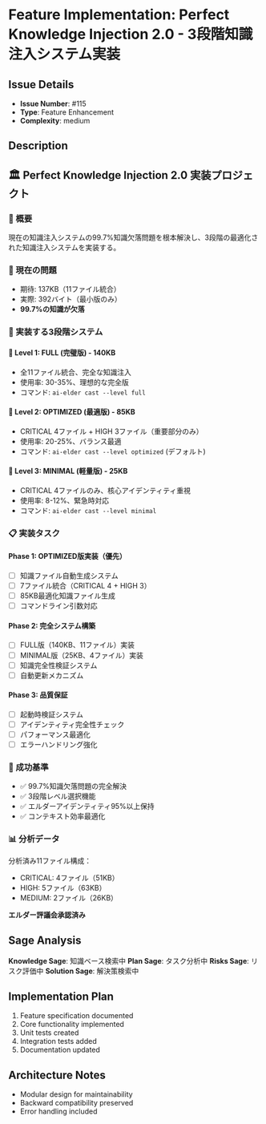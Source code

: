 # Feature Implementation: Perfect Knowledge Injection 2.0 - 3段階知識注入システム実装

## Issue Details
- **Issue Number**: #115
- **Type**: Feature Enhancement
- **Complexity**: medium

## Description
## 🏛️ Perfect Knowledge Injection 2.0 実装プロジェクト

### 🎯 概要
現在の知識注入システムの99.7%知識欠落問題を根本解決し、3段階の最適化された知識注入システムを実装する。

### 🚨 現在の問題
- 期待: 137KB（11ファイル統合）
- 実際: 392バイト（最小版のみ）
- **99.7%の知識が欠落**

### 🚀 実装する3段階システム

#### 🥇 Level 1: FULL (完璧版) - 140KB
- 全11ファイル統合、完全な知識注入
- 使用率: 30-35%、理想的な完全版
- コマンド: `ai-elder cast --level full`

#### 🥈 Level 2: OPTIMIZED (最適版) - 85KB
- CRITICAL 4ファイル + HIGH 3ファイル（重要部分のみ）
- 使用率: 20-25%、バランス最適
- コマンド: `ai-elder cast --level optimized` (デフォルト)

#### 🥉 Level 3: MINIMAL (軽量版) - 25KB
- CRITICAL 4ファイルのみ、核心アイデンティティ重視
- 使用率: 8-12%、緊急時対応
- コマンド: `ai-elder cast --level minimal`

### 📋 実装タスク

#### Phase 1: OPTIMIZED版実装（優先）
- [ ] 知識ファイル自動生成システム
- [ ] 7ファイル統合（CRITICAL 4 + HIGH 3）
- [ ] 85KB最適化知識ファイル生成
- [ ] コマンドライン引数対応

#### Phase 2: 完全システム構築
- [ ] FULL版（140KB、11ファイル）実装
- [ ] MINIMAL版（25KB、4ファイル）実装
- [ ] 知識完全性検証システム
- [ ] 自動更新メカニズム

#### Phase 3: 品質保証
- [ ] 起動時検証システム
- [ ] アイデンティティ完全性チェック
- [ ] パフォーマンス最適化
- [ ] エラーハンドリング強化

### 🎯 成功基準
- ✅ 99.7%知識欠落問題の完全解決
- ✅ 3段階レベル選択機能
- ✅ エルダーアイデンティティ95%以上保持
- ✅ コンテキスト効率最適化

### 📊 分析データ
分析済み11ファイル構成：
- CRITICAL: 4ファイル（51KB）
- HIGH: 5ファイル（63KB）  
- MEDIUM: 2ファイル（26KB）

**エルダー評議会承認済み**

## Sage Analysis
**Knowledge Sage**: 知識ベース検索中
**Plan Sage**: タスク分析中
**Risks Sage**: リスク評価中
**Solution Sage**: 解決策検索中

## Implementation Plan
1. Feature specification documented
2. Core functionality implemented
3. Unit tests created
4. Integration tests added
5. Documentation updated

## Architecture Notes
- Modular design for maintainability
- Backward compatibility preserved
- Error handling included

